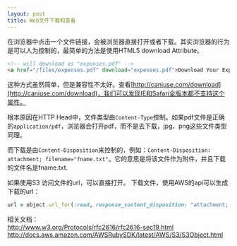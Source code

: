 ```yaml
---
layout: post
title: Web文件下载和查看
---
```

在浏览器中点击一个文件链接，会被浏览器直接打开或者下载。其实浏览器的行为是可以人为控制的，最简单的方法是使用HTML5 download Attribute。

```html
<!-- will download as "expenses.pdf" -->
<a href="/files/expenses.pdf" download="expenses.pdf">Download Your Expense Report</a>
```

这种方式虽然简单，但是兼容性不太好。查看[http://caniuse.com/download](http://caniuse.com/download)，我们可以发现IE和Safari全版本都不支持这个属性。

根本原因在HTTP Head中，文件类型由`Content-Type`控制。如果pdf文件是正确的`application/pdf`，浏览器会打开pdf，而不是去下载，jpg、png这些文件类型同理。

而下载是由`Content-Disposition`来控制的，例如：`Content-Disposition: attachment; filename="fname.txt"`。它的意思是将该文件作为附件，并且下载的文件名是fname.txt.

如果使用S3
访问文件的url，可以直接打开。
下载文件，使用AWS的api可以生成下载的url：

```ruby
url = object.url_for(:read, response_content_disposition: "attachment; filename=\"#{filename}\"")
```

相关文档：  
http://www.w3.org/Protocols/rfc2616/rfc2616-sec19.html
http://docs.aws.amazon.com/AWSRubySDK/latest/AWS/S3/S3Object.html
